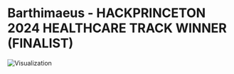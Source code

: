# Barthimaeus - HACKPRINCETON 2024 HEALTHCARE TRACK WINNER (FINALIST)

![Visualization](data/visualize_gif.gif)